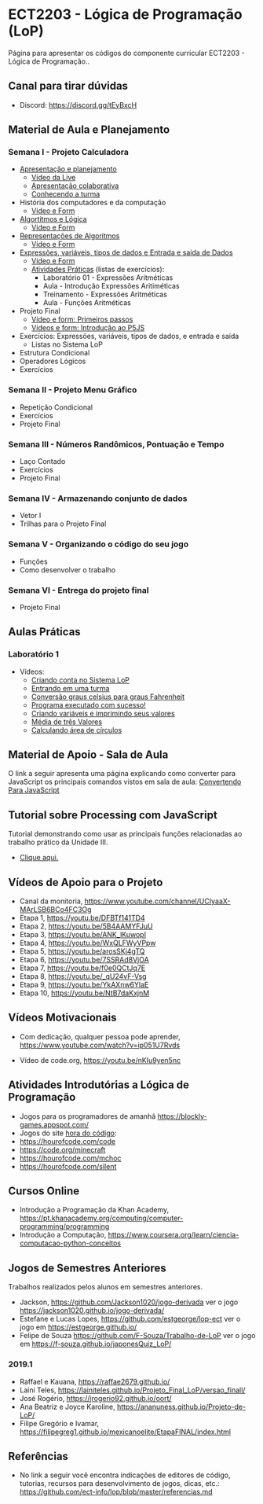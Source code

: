 # ECT2203 - Lógica de Programação (LoP)

Página para apresentar os códigos do componente curricular ECT2203 - Lógica de Programação..

## Canal para tirar dúvidas
* Discord: https://discord.gg/tEyBxcH

## Material de Aula e Planejamento 

### Semana I - Projeto Calculadora 

* [Apresentação e planejamento](https://docs.google.com/presentation/d/1X6LxT1_cNH7gtzHu4vrbiXSpCBvMINXmIshmlUrxcTg)
  * [Vídeo da Live](https://www.youtube.com/watch?v=W6yL3u0ubGM)
  * [Apresentação colaborativa](https://docs.google.com/presentation/d/1L3vZP8Wgs1cXanybuzi6ddRfbSb3R3Dx6HQriBJ-svM/edit#slide=id.g6f2b6894d4_2_0) 
  * [Conhecendo a turma](https://docs.google.com/forms/d/1RpcCRFH1KP_V6Se2SpoVKshrMu_3Q_d1N7Jsy2PMors/edit?usp=sharing)  
* História dos computadores e da computação
  * [Video e Form](https://forms.gle/EeqT5ELgnwfVmzQz5) 
* [Algortitmos e Lógica](https://docs.google.com/presentation/d/19oEvQmZQcjJ1igmTeuYchdfaiyUvLKaHN7a98feOR2M)
  * [Video e Form](https://docs.google.com/forms/d/e/1FAIpQLSdtfVZFSzo3JOChPivQxAGTtnmERzsVz4qTyJeKqNPnZ6dirw/viewform)
* [Representações de Algoritmos](https://docs.google.com/presentation/d/1o-okipfRGG-cb6zkoy40qzfA54GZ12ndGNg1F6U7iQ4/edit?usp=sharing) 
  * [Vídeo e Form](https://forms.gle/aKJLN87stNqbECia7) 
* [Expressões, variáveis, tipos de dados e Entrada e saída de Dados](https://docs.google.com/presentation/d/19zKnIfE_nd6YtAXLNktDTDnO4jvaJQ6jsFotvS3K89g/edit?usp=sharing) 
  * [Vídeo e Form](https://forms.gle/p8MqwBRbfE1HyqL56)
  * [Atividades Práticas](lop.ect.ufrn.br) (listas de exercícios):
    * Laboratório 01 - Expressões Aritméticas
    * Aula - Introdução Expressões Aritiméticas
    * Treinamento - Expressões Aritméticas
    * Aula - Funções Aritméticas
* Projeto Final
  * [Vídeo e form: Primeiros passos](https://forms.gle/DYfQ9XWWTXcdoz3M8)
  * [Vídeos e form: Introdução ao P5JS](https://forms.gle/WadDZNtfjxQRTtTk6) 
* Exercícios: Expressões, variáveis, tipos de dados, e entrada e saída
  * Listas no Sistema LoP
* Estrutura Condicional  
* Operadores Lógicos  
* Exercícios  

### Semana II - Projeto Menu Gráfico
* Repetição Condicional  
* Exercícios 
* Projeto Final 

### Semana III - Números Randômicos, Pontuação e Tempo
* Laço Contado
* Exercícios
* Projeto Final 

### Semana IV - Armazenando conjunto de dados
* Vetor I
* Trilhas para o Projeto Final 


### Semana V - Organizando o código do seu jogo
* Funções
* Como desenvolver o trabalho

### Semana VI  - Entrega do projeto final
* Projeto Final 


## Aulas Práticas

### Laboratório 1
* Vídeos:
  * [Criando conta no Sistema LoP](https://www.youtube.com/watch?v=uMdTz7DBlhA) 
  * [Entrando em uma turma](https://www.youtube.com/watch?v=vgJoUK16lew) 
  * [Conversão graus celsius para graus Fahrenheit](https://www.youtube.com/watch?v=OU4hIU4gYf0)
  * [Programa executado com sucesso!](https://www.youtube.com/watch?v=X6FkqljVom0)
  * [Criando variáveis e imprimindo seus valores](https://www.youtube.com/watch?v=N1O41sG3pqw)
  * [Média de três Valores](https://www.youtube.com/watch?v=X0kISjkHFps)
  * [Calculando área de círculos](https://www.youtube.com/watch?v=4f-qdHu54bc)

## Material de Apoio - Sala de Aula

O link a seguir apresenta uma página explicando como converter para JavaScript os principais comandos vistos em sala de aula: [Convertendo Para JavaScript](https://github.com/orivaldosantana/ECT2203LoP/tree/master/convertendo)

## Tutorial sobre Processing com JavaScript

Tutorial demonstrando como usar as principais funções relacionadas ao trabalho prático da Unidade III.

* [Clique aqui.](https://github.com/orivaldosantana/ECT2203LoP/tree/master/tutorial)

## Vídeos de Apoio para o Projeto
* Canal da monitoria, https://www.youtube.com/channel/UCIyaaX-MArLSB6BCo4FC3Og 
* Etapa 1, https://youtu.be/DFBTf141TD4
* Etapa 2, https://youtu.be/5B4AAMYFJuU 
* Etapa 3, https://youtu.be/ANK_lKuwopI 
* Etapa 4, https://youtu.be/WxQLFWyVPpw
* Etapa 5, https://youtu.be/arosSKj4gTQ
* Etapa 6, https://youtu.be/7SSRAd8VjOA
* Etapa 7, https://youtu.be/f0e0QCtJq7E
* Etapa 8, https://youtu.be/_qU24vF-Vsg
* Etapa 9, https://youtu.be/YkAXnw6YlaE
* Etapa 10, https://youtu.be/NtB7daKxjnM


## Vídeos Motivacionais

* Com dedicação, qualquer pessoa pode aprender, <https://www.youtube.com/watch?v=ip051U7Rvds>

* Vídeo de code.org, <https://youtu.be/nKIu9yen5nc>

## Atividades Introdutórias a Lógica de Programação

* Jogos para os programadores de amanhã <https://blockly-games.appspot.com/>  
* Jogos do site [hora do código](code.org):
 * https://hourofcode.com/code
 * https://code.org/minecraft
 * https://hourofcode.com/mchoc
 * https://hourofcode.com/silent

## Cursos Online 
* Introdução a Programação da Khan Academy, https://pt.khanacademy.org/computing/computer-programming/programming   
* Introdução a Computação, https://www.coursera.org/learn/ciencia-computacao-python-conceitos 

## Jogos de Semestres Anteriores

Trabalhos realizados pelos alunos em semestres anteriores. 

* Jackson, https://github.com/Jackson1020/jogo-derivada ver o jogo https://jackson1020.github.io/jogo-derivada/ 
* Estefane e Lucas Lopes, https://github.com/estgeorge/lop-ect ver o jogo em https://estgeorge.github.io/
* Felipe de Souza https://github.com/F-Souza/Trabalho-de-LoP ver o jogo em https://f-souza.github.io/japonesQuiz_LoP/ 

### 2019.1 
* Raffael e Kauana, https://raffae2679.github.io/
* Laini Teles, https://lainiteles.github.io/Projeto_Final_LoP/versao_finall/
* José Rogério, https://jrogerio92.github.io/oort/ 
* Ana Beatriz e Joyce Karoline, https://ananuness.github.io/Projeto-de-LoP/
* Filipe Gregório e Ivamar, https://filipegreg1.github.io/mexicanoelite/EtapaFINAL/index.html 

## Referências

* No link a seguir você encontra indicações de editores de código, tutorias, recursos para desenvolvimento de jogos, dicas,  etc.: <https://github.com/ect-info/lop/blob/master/referencias.md> 
